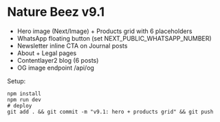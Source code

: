 # Nature Beez v9.1

- Hero image (Next/Image) + Products grid with 6 placeholders
- WhatsApp floating button (set NEXT_PUBLIC_WHATSAPP_NUMBER)
- Newsletter inline CTA on Journal posts
- About + Legal pages
- Contentlayer2 blog (6 posts)
- OG image endpoint /api/og

Setup:
```
npm install
npm run dev
# deploy
git add . && git commit -m "v9.1: hero + products grid" && git push
```
